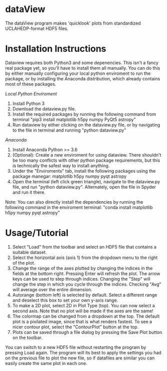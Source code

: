 # dataView
The dataView program makes 'quicklook' plots from standardized UCLAHEDP-format HDF5 files.

# Installation Instructions
Dataview requires both Python3 and some depenencies. This isn't a fancy real package yet, so you'll have to install them all manually. You can do this by either manually configuring your local python enviroment to run the package, or by installing the Anaconda distribution, which already contains most of these packages.

*Local Python Enviroment*
1) Install Python 3
2) Download the dataview.py file.
3) Install the required packages by running the following command from terminal
"pip3 install matplotlib h5py numpy PyQt5 astropy"
4) Run dataview by either clicking on the dataview.py file, or by navigating to the file in terminal and running
"python dataview.py"

*Anaconda*
1) Install Anaconda Python >= 3.6
2) (Optional): Create a new enviroment for using dataview. There shouldn't be too many conflicts with other python package requirements, but this is technically the safest way to install anything.
3) Under the "Enviroments" tab, install the following packages using the package manegar: matplotlib h5py numpy pyqt astropy
4) Open the terminal (left click green triangle), navigate to the dataview.py file, and run
"python dataview.py". Alternately, open the file in Spyder and run it there.

Note: You can also directly install the dependencies by running the following command in the enviroment terminal:
"conda install matplotlib h5py numpy pyqt astropy"



# Usage/Tutorial
1) Select "Load" from the toolbar and select an HDF5 file that contains a suitable dataset.
2) Select the horizontal axis (axis 1) from the dropdown menu to the right of the plot.
3) Change the range of the axes plotted by changing the indices in the fields at the bottom right. Pressing Enter will refresh the plot. The arrow keys can be used to step through indices. Changing the "Step" will change the step in which you cycle through the indices. Checking "Avg" will average over the entire dimension.
4) Autorange (bottom left) is selected by default. Select a different range and deselect this box to set your own y-axis range. 
5) To make a 2D plot, select 2D in Plot Type (top). You can now select a second axis. Note that no plot will be made if the axes are the same!
6) The colormap can be changed from a dropdown at the top. The default plot is a pixilated image, since that is what renders fastest. To see a nicer contour plot, select the "ContourPlot" button at the top.
7) Plots can be saved through a file dialog by pressing the Save Plot button on the toolbar.

You can switch to a new HDF5 file without restarting the program by pressing Load again. The program will its best to apply the settings you had on the previous file to plot the new file, so if datafiles are similar you can easily create the same plot in each one.


